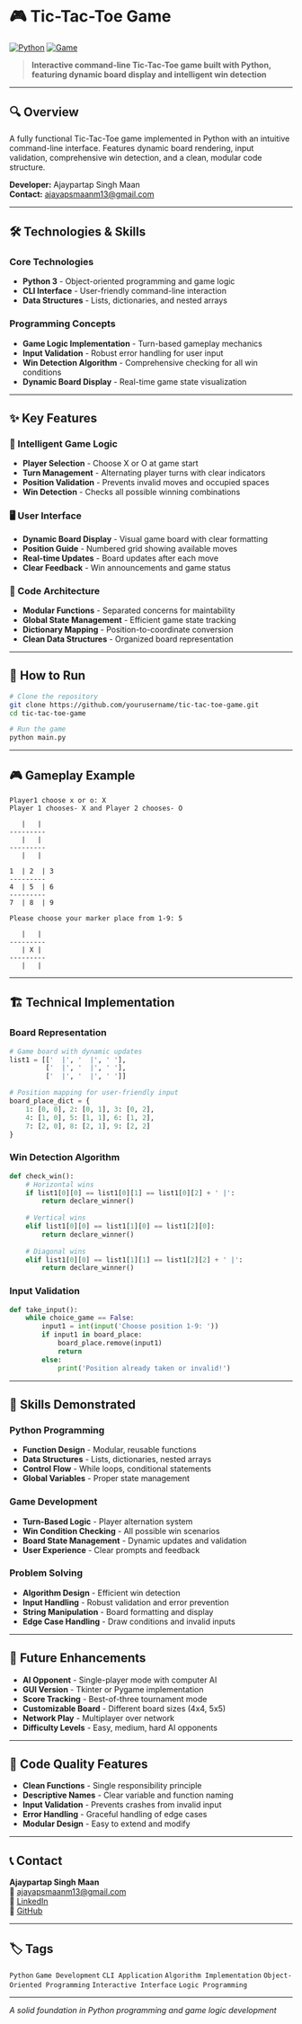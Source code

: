 # 🎮 Tic-Tac-Toe Game

[![Python](https://img.shields.io/badge/Python-3776AB?logo=python&logoColor=white)](https://www.python.org/)
[![Game](https://img.shields.io/badge/Game-CLI-brightgreen)](https://en.wikipedia.org/wiki/Tic-tac-toe)

> **Interactive command-line Tic-Tac-Toe game built with Python, featuring dynamic board display and intelligent win detection**

---

## 🔍 Overview

A fully functional Tic-Tac-Toe game implemented in Python with an intuitive command-line interface. Features dynamic board rendering, input validation, comprehensive win detection, and a clean, modular code structure.

**Developer:** Ajaypartap Singh Maan  
**Contact:** ajayapsmaanm13@gmail.com  

---

## 🛠️ Technologies & Skills

### **Core Technologies**
- **Python 3** - Object-oriented programming and game logic
- **CLI Interface** - User-friendly command-line interaction
- **Data Structures** - Lists, dictionaries, and nested arrays

### **Programming Concepts**
- **Game Logic Implementation** - Turn-based gameplay mechanics
- **Input Validation** - Robust error handling for user input
- **Win Detection Algorithm** - Comprehensive checking for all win conditions
- **Dynamic Board Display** - Real-time game state visualization

---

## ✨ Key Features

### **🎯 Intelligent Game Logic**
- **Player Selection** - Choose X or O at game start
- **Turn Management** - Alternating player turns with clear indicators
- **Position Validation** - Prevents invalid moves and occupied spaces
- **Win Detection** - Checks all possible winning combinations

### **🖥️ User Interface**
- **Dynamic Board Display** - Visual game board with clear formatting
- **Position Guide** - Numbered grid showing available moves
- **Real-time Updates** - Board updates after each move
- **Clear Feedback** - Win announcements and game status

### **🔧 Code Architecture**
- **Modular Functions** - Separated concerns for maintability
- **Global State Management** - Efficient game state tracking
- **Dictionary Mapping** - Position-to-coordinate conversion
- **Clean Data Structures** - Organized board representation

---

## 🚀 How to Run

```bash
# Clone the repository
git clone https://github.com/yourusername/tic-tac-toe-game.git
cd tic-tac-toe-game

# Run the game
python main.py
```

---

## 🎮 Gameplay Example

```
Player1 choose x or o: X
Player 1 chooses- X and Player 2 chooses- O

   |   |  
---------
   |   |  
---------
   |   |  

1  | 2  | 3 
---------
4  | 5  | 6 
---------
7  | 8  | 9 

Please choose your marker place from 1-9: 5

   |   |  
---------
   | X |  
---------
   |   |  
```

---

## 🏗️ Technical Implementation

### **Board Representation**
```python
# Game board with dynamic updates
list1 = [['  |', '  |', ' '],
         ['  |', '  |', ' '],
         ['  |', '  |', ' ']]

# Position mapping for user-friendly input
board_place_dict = {
    1: [0, 0], 2: [0, 1], 3: [0, 2],
    4: [1, 0], 5: [1, 1], 6: [1, 2],
    7: [2, 0], 8: [2, 1], 9: [2, 2]
}
```

### **Win Detection Algorithm**
```python
def check_win():
    # Horizontal wins
    if list1[0][0] == list1[0][1] == list1[0][2] + ' |':
        return declare_winner()
    
    # Vertical wins
    elif list1[0][0] == list1[1][0] == list1[2][0]:
        return declare_winner()
    
    # Diagonal wins
    elif list1[0][0] == list1[1][1] == list1[2][2] + ' |':
        return declare_winner()
```

### **Input Validation**
```python
def take_input():
    while choice_game == False:
        input1 = int(input('Choose position 1-9: '))
        if input1 in board_place:
            board_place.remove(input1)
            return
        else:
            print('Position already taken or invalid!')
```

---

## 🎯 Skills Demonstrated

### **Python Programming**
- **Function Design** - Modular, reusable functions
- **Data Structures** - Lists, dictionaries, nested arrays
- **Control Flow** - While loops, conditional statements
- **Global Variables** - Proper state management

### **Game Development**
- **Turn-Based Logic** - Player alternation system
- **Win Condition Checking** - All possible win scenarios
- **Board State Management** - Dynamic updates and validation
- **User Experience** - Clear prompts and feedback

### **Problem Solving**
- **Algorithm Design** - Efficient win detection
- **Input Handling** - Robust validation and error prevention
- **String Manipulation** - Board formatting and display
- **Edge Case Handling** - Draw conditions and invalid inputs

---

## 🔧 Future Enhancements

- **AI Opponent** - Single-player mode with computer AI
- **GUI Version** - Tkinter or Pygame implementation
- **Score Tracking** - Best-of-three tournament mode
- **Customizable Board** - Different board sizes (4x4, 5x5)
- **Network Play** - Multiplayer over network
- **Difficulty Levels** - Easy, medium, hard AI opponents

---

## 🎨 Code Quality Features

- **Clean Functions** - Single responsibility principle
- **Descriptive Names** - Clear variable and function naming
- **Input Validation** - Prevents crashes from invalid input
- **Error Handling** - Graceful handling of edge cases
- **Modular Design** - Easy to extend and modify

---

## 📞 Contact

**Ajaypartap Singh Maan**  
📧 ajayapsmaanm13@gmail.com  
💼 [LinkedIn](https://linkedin.com/in/ajaypartap-singh-maan)  
🐙 [GitHub](https://github.com/AjayMaan13)  

---

## 🏷️ Tags

`Python` `Game Development` `CLI Application` `Algorithm Implementation` `Object-Oriented Programming` `Interactive Interface` `Logic Programming`

---

*A solid foundation in Python programming and game logic development*
